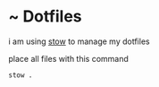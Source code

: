 # ~ Dotfiles
i am using [stow](https://www.gnu.org/software/stow/manual/stow.html) to manage my dotfiles


place all files with this command

```bash
stow .
```



